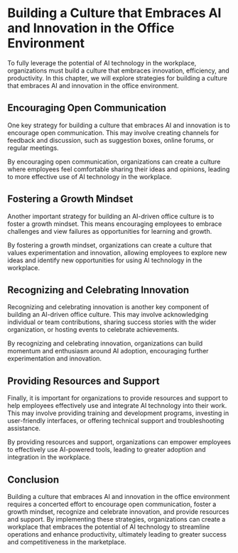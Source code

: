 Building a Culture that Embraces AI and Innovation in the Office Environment
=============================================================================================================================

To fully leverage the potential of AI technology in the workplace, organizations must build a culture that embraces innovation, efficiency, and productivity. In this chapter, we will explore strategies for building a culture that embraces AI and innovation in the office environment.

Encouraging Open Communication
------------------------------

One key strategy for building a culture that embraces AI and innovation is to encourage open communication. This may involve creating channels for feedback and discussion, such as suggestion boxes, online forums, or regular meetings.

By encouraging open communication, organizations can create a culture where employees feel comfortable sharing their ideas and opinions, leading to more effective use of AI technology in the workplace.

Fostering a Growth Mindset
--------------------------

Another important strategy for building an AI-driven office culture is to foster a growth mindset. This means encouraging employees to embrace challenges and view failures as opportunities for learning and growth.

By fostering a growth mindset, organizations can create a culture that values experimentation and innovation, allowing employees to explore new ideas and identify new opportunities for using AI technology in the workplace.

Recognizing and Celebrating Innovation
--------------------------------------

Recognizing and celebrating innovation is another key component of building an AI-driven office culture. This may involve acknowledging individual or team contributions, sharing success stories with the wider organization, or hosting events to celebrate achievements.

By recognizing and celebrating innovation, organizations can build momentum and enthusiasm around AI adoption, encouraging further experimentation and innovation.

Providing Resources and Support
-------------------------------

Finally, it is important for organizations to provide resources and support to help employees effectively use and integrate AI technology into their work. This may involve providing training and development programs, investing in user-friendly interfaces, or offering technical support and troubleshooting assistance.

By providing resources and support, organizations can empower employees to effectively use AI-powered tools, leading to greater adoption and integration in the workplace.

Conclusion
----------

Building a culture that embraces AI and innovation in the office environment requires a concerted effort to encourage open communication, foster a growth mindset, recognize and celebrate innovation, and provide resources and support. By implementing these strategies, organizations can create a workplace that embraces the potential of AI technology to streamline operations and enhance productivity, ultimately leading to greater success and competitiveness in the marketplace.
